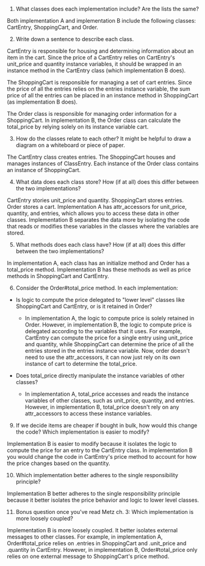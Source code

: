 1. What classes does each implementation include? Are the lists the same?

Both implementation A  and implementation B include the following classes: CartEntry, ShoppingCart, and Order.

2. Write down a sentence to describe each class.

CartEntry is responsible for housing and determining information about an item in the cart. Since the price of a CartEntry relies on CartEntry's unit_price and quantity instance variables, it should be wrapped in an instance method in the CartEntry class (which implementation B does).

The ShoppingCart is responsible for managing a set of cart entries. Since the price of all the entries relies on the entries instance variable, the sum price of all the entries can be placed in an instance method in ShoppingCart (as implementation B does).

The Order class is responsible for managing order information for a ShoppingCart. In implementation B, the Order class can calculate the total_price by relying solely on its instance variable cart.

3. How do the classes relate to each other? It might be helpful to draw a diagram on a whiteboard or piece of paper.

The CartEntry class creates entries. The ShoppingCart houses and manages instances of ClassEntry. Each instance of the Order class contains an instance of ShoppingCart.

4. What data does each class store? How (if at all) does this differ between the two implementations?

CartEntry stories unit_price and quantity. ShoppingCart stores entries. Order stores a cart. Implementation A has attr_accessors for unit_price, quantity, and entries, which allows you to access these data in other classes. Implementation B separates the data more by isolating the code that reads or modifies these variables in the classes where the variables are stored.

5. What methods does each class have? How (if at all) does this differ between the two implementations?

In implementation A, each class has an initialize method and Order has a total_price method. Implementation B has these methods as well as price methods in ShoppingCart and CartEntry.

6. Consider the Order#total_price method. In each implementation:

* Is logic to compute the price delegated to "lower level" classes like ShoppingCart and CartEntry, or is it retained in Order?

  * In implementation A, the logic to compute price is solely retained in Order. However, in implementation B, the logic to compute price is delegated according to the variables that it uses. For example, CartEntry can compute the price for a single entry using unit_price and quantity, while ShoppingCart can determine the price of all the entries stored in the entries instance variable. Now, order doesn't need to use the attr_accessors, it can now just rely on its own instance of cart to determine the total_price.


* Does total_price directly manipulate the instance variables of other classes?

  * In implementation A, total_price accesses and reads the instance variables of other classes, such as unit_price, quantity, and entries. However, in implementation B, total_price doesn't rely on any attr_accessors to access these instance variables.


9. If we decide items are cheaper if bought in bulk, how would this change the code? Which implementation is easier to modify?

Implementation B is easier to modify because it isolates the logic to compute the price for an entry to the CartEntry class. In implementation B you would change the code in CartEntry's price method to account for how the price changes based on the quantity.


10. Which implementation better adheres to the single responsibility principle?

Implementation B better adheres to the single responsibility principle because it better isolates the price behavior and logic to lower level classes.

11. Bonus question once you've read Metz ch. 3: Which implementation is more loosely coupled?

Implementation B is more loosely coupled. It better isolates external messages to other classes. For example, in implementation A, Order#total_price relies on .entries in ShoppingCart and .unit_price and .quantity in CartEntry. However, in implementation B, Order#total_price only relies on one external message to ShoppingCart's price method.
